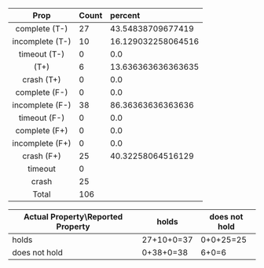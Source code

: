 
| Prop | Count | percent |
|:----:|:------|:--|
|complete   (T-)|27| 43.54838709677419 |
|incomplete (T-)|10|16.129032258064516 |
|timeout    (T-)|0|0.0 |
|           (T+)|6|13.636363636363635 |
|crash      (T+)|0|0.0 |
|complete   (F-)|0|0.0 |
|incomplete (F-)|38|86.36363636363636 |
|timeout    (F-)|0|0.0 |
|complete   (F+)|0|0.0 |
|incomplete (F+)|0|0.0 |
|crash      (F+)|25|40.32258064516129 |
|timeout        |0|
|crash          |25|
|Total          |106|

| Actual Property\Reported Property | holds | does not hold |
|------------------------------------|-------|---------------|
| holds | 27+10+0=37 | 0+0+25=25 |
| does not hold | 0+38+0=38 | 6+0=6 |


